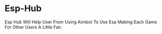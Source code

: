 # Esp-Hub
Esp Hub Will Help User From Using Aimbot To Use Esp Making Each Game For Other Users A Little Fair.
